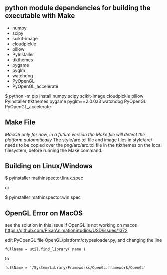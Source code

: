 ## python module dependencies for building the executable with Make
- numpy
- scipy
- scikit-image
- cloudpickle
- pillow
- PyInstaller
- ttkthemes
- pygame
- pyglm
- watchdog
- PyOpenGL
- PyOpenGL_accelerate

$ python -m pip install numpy  scipy  scikit-image  cloudpickle  pillow  PyInstaller  ttkthemes  pygame  pyglm==2.0.0a3  watchdog  PyOpenGL  PyOpenGL_accelerate

## Make File
*MacOS only for now, in a future version the Make file will detect the platform automatically*
The style/arc.tcl file and image files in style/arc/ needs to be copied over the png/arc/arc.tcl file in the ttkthemes
on the local filesystem, before running the Make command.

## Building on Linux/Windows
$ pyinstaller mathinspector.linux.spec

or

$ pyinstaller mathinspector.win.spec

## OpenGL Error on MacOS
see the solution in this issue if OpenGL is not working on macos https://github.com/PixarAnimationStudios/USD/issues/1372

edit PyOpenGL file OpenGL/platform/ctypesloader.py, and changing the line

```fullName = util.find_library( name )```

to

```fullName = '/System/Library/Frameworks/OpenGL.framework/OpenGL'```


